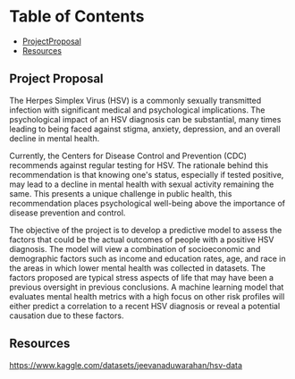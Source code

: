 # Table of Contents
- [ProjectProposal](#project-proposal)
- [Resources](#resources)

## Project Proposal

The Herpes Simplex Virus (HSV) is a commonly sexually transmitted infection with significant medical and psychological implications. The psychological impact of an HSV diagnosis can be substantial, many times leading to being faced against stigma, anxiety, depression, and an overall decline in mental health. 

Currently, the Centers for Disease Control and Prevention (CDC) recommends against regular testing for HSV. The rationale behind this recommendation is that knowing one's status, especially if tested positive, may lead to a decline in mental health with sexual activity remaining the same. This presents a unique challenge in public health, this recommendation places psychological well-being above the importance of disease prevention and control. 

The objective of the project is to develop a predictive model to assess the factors that could be the actual outcomes of people with a positive HSV diagnosis. The model will view a combination of socioeconomic and demographic factors such as income and education rates, age, and race in the areas in which lower mental health was collected in datasets. The factors proposed are typical stress aspects of life that may have been a previous oversight in previous conclusions. A machine learning model that evaluates mental health metrics with a high focus on other risk profiles will either predict a correlation to a recent HSV diagnosis or reveal a potential causation due to these factors.


## Resources

https://www.kaggle.com/datasets/jeevanaduwarahan/hsv-data
